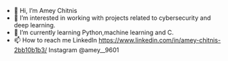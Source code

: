 - 👋 Hi, I’m Amey Chitnis
- 👀 I’m interested in working with projects related to cybersecurity and deep learning.
- 🌱 I’m currently learning Python,machine learning and C.
- 📫 How to reach me LinkedIn https://www.linkedin.com/in/amey-chitnis-2bb10b1b3/
      Instagram @amey__9601

<!---
AmeyCC/AmeyCC is a ✨ special ✨ repository because its `README.md` (this file) appears on your GitHub profile.
You can click the Preview link to take a look at your changes.
--->
